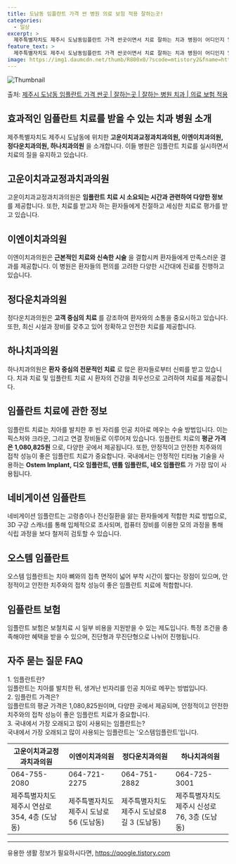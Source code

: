 ```yaml
---
title: 도남동 임플란트 가격 싼 병원 의료 보험 적용 잘하는곳!
categories:
  - 일상
excerpt: >
  제주특별자치도 제주시 도남동임플란트 가격 싼곳이면서 치료 잘하는 치과 병원이 어디인지 알아보도록 하겠습니다. 제주특별자치도 제주시 도남동에 위치한 고운이치과교정과치과의원 고운이치과의원 이엔이치과의원 정다운치과의원 하나치과의원 순서대로 안내 드리며, 임플란트 치료시 신경써야 할 부분 또한 같이 공유 드리겠습니다.2024년 임플란트 가격 살펴보기 👈 클릭임플란트 평균 가격고운이치과교정과치과의원표 내에 있는 전화 번호를 클릭 하시면 고운이치과교정과치과의원로 바로 전화 연결 됩니다.분류주소전화번호치과의원제주특별자치도 제주시 연삼로 354, 4층 (도남동)📞064-755-2080로 전화하기고운이치과교정과치과의원 위치 확인하기 👈 클릭요일운영시간월요일10:00~18:00화요일10:00..
feature_text: >
  제주특별자치도 제주시 도남동임플란트 가격 싼곳이면서 치료 잘하는 치과 병원이 어디인지 알아보도록 하겠습니다. 제주특별자치도 제주시 도남동에 위치한 고운이치과교정과치과의원 고운이치과의원 이엔이치과의원 정다운치과의원 하나치과의원 순서대로 안내 드리며, 임플란트 치료시 신경써야 할 부분 또한 같이 공유 드리겠습니다.2024년 임플란트 가격 살펴보기 👈 클릭임플란트 평균 가격고운이치과교정과치과의원표 내에 있는 전화 번호를 클릭 하시면 고운이치과교정과치과의원로 바로 전화 연결 됩니다.분류주소전화번호치과의원제주특별자치도 제주시 연삼로 354, 4층 (도남동)📞064-755-2080로 전화하기고운이치과교정과치과의원 위치 확인하기 👈 클릭요일운영시간월요일10:00~18:00화요일10:00..
image: https://img1.daumcdn.net/thumb/R800x0/?scode=mtistory2&fname=https%3A%2F%2Fblog.kakaocdn.net%2Fdn%2FbQNbq1%2FbtsGYBMDwIB%2FSBuLCtYR5KQk1FMBiUuBNk%2Fimg.webp
---
```


![Thumbnail](https://img1.daumcdn.net/thumb/R800x0/?scode=mtistory2&fname=https%3A%2F%2Fblog.kakaocdn.net%2Fdn%2FbQNbq1%2FbtsGYBMDwIB%2FSBuLCtYR5KQk1FMBiUuBNk%2Fimg.webp)

<p>출처: <a href="https://qoogle.tistory.com/7080" rel="dofollow">제주시 도남동 임플란트 가격 싼곳 | 잘하는곳 | 잘하는 병원 치과 | 의료 보험 적용</a> </p>

## 효과적인 임플란트 치료를 받을 수 있는 치과 병원 소개

제주특별자치도 제주시 도남동에 위치한 **고운이치과교정과치과의원, 이엔이치과의원, 정다운치과의원, 하나치과의원** 을 소개합니다. 이들
병원은 임플란트 치료를 실시하면서 치료의 질을 유지하고 있습니다.

## 고운이치과교정과치과의원

고운이치과교정과치과의원은 **임플란트 치료 시 소요되는 시간과 관련하여 다양한 정보** 를 제공합니다. 또한, 치료를 받고자 하는 환자들에게
친절하고 세심한 치료로 평가를 받고 있습니다.

## 이엔이치과의원

이엔이치과의원은 **근본적인 치료와 신속한 시술** 을 결합시켜 환자들에게 만족스러운 결과를 제공합니다. 이 병원은 환자들의 편의를 고려한
다양한 시간대에 진료를 진행하고 있습니다.

## 정다운치과의원

정다운치과의원은 **고객 중심의 치료** 를 강조하여 환자와의 소통을 중요시하고 있습니다. 또한, 최신 시설과 장비를 갖추고 있어 정확하고
안전한 치료를 제공합니다.

## 하나치과의원

하나치과의원은 **환자 중심의 전문적인 치료** 로 많은 환자들로부터 신뢰를 받고 있습니다. 치과 치료 및 임플란트 치료 시 환자의 건강을
최우선으로 고려하여 치료를 제공합니다.

## 임플란트 치료에 관한 정보

임플란트 치료는 치아를 발치한 후 빈 자리를 인공 치아로 메우는 수술 방법입니다. 이는 픽스처와 크라운, 그리고 연결 장비들로 이루어져
있습니다. 임플란트 치료의 **평균 가격은 1,080,825원** 으로, 다양한 곳에서 제공됩니다. 또한, 안정적이고 안전한 치주와의 접착
성능이 좋은 임플란트 치료가 중요합니다. 국내에서는 안정적인 티타늄 기술을 사용하는 **Ostem Implant, 디오 임플란트, 덴튬
임플란트, 네오 임플란트** 가 가장 많이 사용됩니다.

## 네비게이션 임플란트

네비게이션 임플란트는 고령층이나 전신질환을 앓는 환자들에게 적합한 치료 방법으로, 3D 구강 스캐너를 통해 입체적으로 조사되며, 컴퓨터
장비를 이용한 모의 과정을 통해 식립 과정을 보다 철저히 검토할 수 있습니다.

## 오스템 임플란트

오스템 임플란트는 치아 뼈와의 접촉 면적이 넓어 부착 시간이 짧다는 장점이 있으며, 안정적이고 안전한 치주와의 접착 성능이 좋은 임플란트
치료에 적합합니다.

## 임플란트 보험

임플란트 보험은 보철치료 시 일부 비용을 지원받을 수 있는 제도입니다. 특정 조건을 충족해야만 혜택을 받을 수 있으며, 진단형과 무진단형으로
나뉘어 진행됩니다.

## 자주 묻는 질문 FAQ

1\. 임플란트란?  
임플란트는 치아를 발치한 뒤, 생겨난 빈자리를 인공 치아로 메꾸는 방법입니다.  
2\. 임플란트 가격은?  
임플란트의 평균 가격은 1,080,825원이며, 다양한 곳에서 제공되며, 안정적이고 안전한 치주와의 접착 성능이 좋은 임플란트 치료가
중요합니다.  
3\. 국내에서 가장 오래되고 많이 사용되는 임플란트는?  
국내에서 가장 오래되고 많이 사용되는 임플란트는 '오스템임플란트'입니다.



**고운이치과교정과치과의원** | **이엔이치과의원** | **정다운치과의원** | **하나치과의원**  
---|---|---|---  
064-755-2080 | 064-721-2275 | 064-751-2882 | 064-725-3001  
제주특별자치도 제주시 연삼로 354, 4층 (도남동) | 제주특별자치도 제주시 도남로 56 (도남동) | 제주특별자치도 제주시 도남로8길 3 (도남동) | 제주특별자치도 제주시 신성로 76, 3층 (도남동)  
  


* * *



 

유용한 생활 정보가 필요하시다면, <a href="https://qoogle.tistory.com" rel="dofollow">https://qoogle.tistory.com</a>


